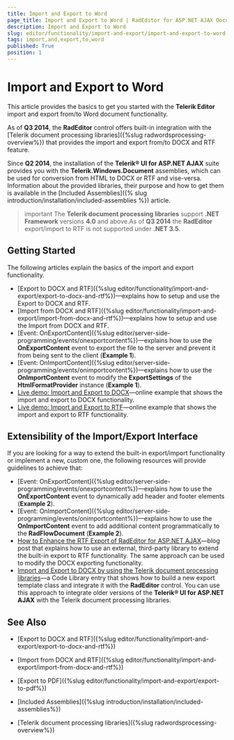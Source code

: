```yaml
---
title: Import and Export to Word
page_title: Import and Export to Word | RadEditor for ASP.NET AJAX Documentation
description: Import and Export to Word
slug: editor/functionality/import-and-export/import-and-export-to-word
tags: import,and,export,to,word
published: True
position: 1
---
```


# Import and Export to Word

This article provides the basics to get you started with the **Telerik Editor** import and export from/to Word document functionality.

As of **Q3 2014**, the **RadEditor** control offers built-in integration with the [Telerik document processing libraries]({%slug radwordsprocessing-overview%}) that provides the import and export from/to DOCX and RTF feature.

Since **Q2 2014**, the installation of the **Telerik® UI for ASP.NET AJAX** suite provides you with the **Telerik.Windows.Document** assemblies, which can be used for conversion from HTML to DOCX or RTF and vise-versa. Information about the provided libraries, their purpose and how to get them is available in the [Included Assemblies]({% slug introduction/installation/included-assemblies %}) article.

>important The **Telerik document processing libraries** support **.NET Framework** versions **4.0** and above.As of **Q3 2014** the **RadEditor** export/import to RTF is not supported under **.NET 3.5**.

## Getting Started

The following articles explain the basics of the import and export functionality.

* [Export to DOCX and RTF]({%slug editor/functionality/import-and-export/export-to-docx-and-rtf%})—explains how to setup and use the Export to DOCX and RTF.
* [Import from DOCX and RTF]({%slug editor/functionality/import-and-export/import-from-docx-and-rtf%})—explains how to setup and use the Import from DOCX and RTF.
* [Event: OnExportContent]({%slug editor/server-side-programming/events/onexportcontent%})—explains how to use the **OnExportContent** event to export the file to the server and prevent it from being sent to the client (**Example 1**).
* [Event: OnImportContent]({%slug editor/server-side-programming/events/onimportcontent%})—explains how to use the **OnImportContent** event to modify the **ExportSettings** of the **HtmlFormatProvider** instance (**Example 1**).
* [Live demo: Import and Export to DOCX](https://demos.telerik.com/aspnet-ajax/editor/examples/import-export/docx-import-export/defaultcs.aspx)—online example that shows the import and export to DOCX functionality.
* [Live demo: Import and Export to RTF](https://demos.telerik.com/aspnet-ajax/editor/examples/import-export/rtf-import-export/defaultcs.aspx)—online example that shows the import and export to RTF functionality.

## Extensibility of the Import/Export Interface

If you are looking for a way to extend the built-in export/import functionality or implement a new, custom one, the following resources will provide guidelines to achieve that:

* [Event: OnExportContent]({%slug editor/server-side-programming/events/onexportcontent%})—explains how to use the **OnExportContent** event to dynamically add header and footer elements (**Example 2**).
* [Event: OnImportContent]({%slug editor/server-side-programming/events/onimportcontent%})—explains how to use the **OnImportContent** event to add additional content programmatically to the **RadFlowDocument** (**Example 2**).
* [How to Enhance the RTF Export of RadEditor for ASP.NET AJAX](https://blogs.telerik.com/blogs/13-07-19/how-to-enhance-the-rtf-export-of-radeditor-for-asp.net-ajax)—blog post that explains how to use an external, third-party library to extend the built-in export to RTF functionality. The same approach can be used to modify the DOCX exporting functionality.
* [Import and Export to DOCX by using the Telerik document processing libraries](https://www.telerik.com/community/code-library/import-and-export-to-docx-by-using-the-telerik-document-processing-library)—a Code Library entry that shows how to build a new export template class and integrate it with the **RadEditor** control. You can use this approach to integrate older versions of the **Telerik® UI for ASP.NET AJAX** with the Telerik document processing libraries.

## See Also

 * [Export to DOCX and RTF]({%slug editor/functionality/import-and-export/export-to-docx-and-rtf%})

 * [Import from DOCX and RTF]({%slug editor/functionality/import-and-export/import-from-docx-and-rtf%})

 * [Export to PDF]({%slug editor/functionality/import-and-export/export-to-pdf%})
 
 * [Included Assemblies]({%slug introduction/installation/included-assemblies%})
 
 * [Telerik document processing libraries]({%slug radwordsprocessing-overview%})
